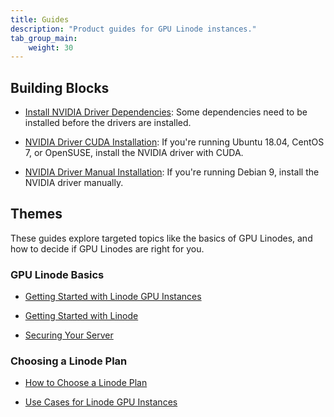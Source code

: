 ```yaml
---
title: Guides
description: "Product guides for GPU Linode instances."
tab_group_main:
    weight: 30
---
```


## Building Blocks

- [Install NVIDIA Driver Dependencies](/docs/products/compute/gpu/guides/install-nvidia-driver-dependencies/): Some dependencies need to be installed before the drivers are installed.

- [NVIDIA Driver CUDA Installation](/docs/products/compute/gpu/guides/install-nvidia-drivers-with-cuda/): If you're running Ubuntu 18.04, CentOS 7, or OpenSUSE, install the NVIDIA driver with CUDA.

- [NVIDIA Driver Manual Installation](/docs/products/compute/gpu/guides/install-nvidia-drivers-manually/): If you're running Debian 9, install the NVIDIA driver manually.

## Themes

These guides explore targeted topics like the basics of GPU Linodes, and how to decide if GPU Linodes are right for you.

### GPU Linode Basics

- [Getting Started with Linode GPU Instances](/docs/platform/linode-gpu/getting-started-with-gpu/)

- [Getting Started with Linode](/docs/getting-started/)

- [Securing Your Server](/docs/security/basics/securing-your-server/)

### Choosing a Linode Plan

- [How to Choose a Linode Plan](/docs/platform/how-to-choose-a-linode-plan/#4-gpu-instances)

- [Use Cases for Linode GPU Instances](/docs/platform/linode-gpu/why-linode-gpu/)
